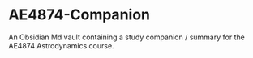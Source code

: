 # AE4874-Companion
An Obsidian Md vault containing a study companion / summary for the AE4874 Astrodynamics course.
